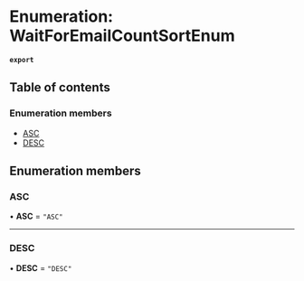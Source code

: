 # Enumeration: WaitForEmailCountSortEnum

**`export`**

## Table of contents

### Enumeration members

- [ASC](WaitForEmailCountSortEnum.md#asc)
- [DESC](WaitForEmailCountSortEnum.md#desc)

## Enumeration members

### ASC

• **ASC** = `"ASC"`

___

### DESC

• **DESC** = `"DESC"`
